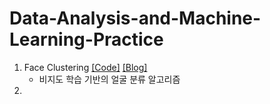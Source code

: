 # Data-Analysis-and-Machine-Learning-Practice

01. Face Clustering  [[Code]](https://github.com/woodongk/Machine-Learning-Toy-Problems/blob/master/01.%20Face%20Clustering/Face%20Clustering.ipynb) [[Blog]](https://velog.io/@woodong/Face-Clustering)
    - 비지도 학습 기반의 얼굴 분류 알고리즘
02. 

<!--stackedit_data:
eyJoaXN0b3J5IjpbNTYzODgwMjk0XX0=
-->
